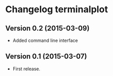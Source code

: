 # Changelog terminalplot

## Version 0.2 (2015-03-09)
- Added command line interface

## Version 0.1 (2015-03-07)
- First release.
